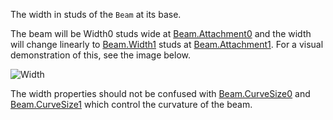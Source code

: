 The width in studs of the `Beam` at its base.

The beam will be Width0 studs wide at [Beam.Attachment0](https://developer.roblox.com/api-reference/property/Beam/Attachment0) and the width will change linearly to [Beam.Width1](https://developer.roblox.com/api-reference/property/Beam/Width1) studs at [Beam.Attachment1](https://developer.roblox.com/api-reference/property/Beam/Attachment1). For a visual demonstration of this, see the image below.

![Width][1]

The width properties should not be confused with [Beam.CurveSize0](https://developer.roblox.com/api-reference/property/Beam/CurveSize0) and [Beam.CurveSize1](https://developer.roblox.com/api-reference/property/Beam/CurveSize1) which control the curvature of the beam.

[1]: https://developer.roblox.com/assets/bltaa8ac3288251010b/Width.png